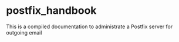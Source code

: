 # postfix_handbook
This is a compiled documentation to administrate a Postfix server for outgoing email
